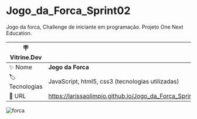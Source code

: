 # Jogo_da_Forca_Sprint02
Jogo da forca, Challenge de iniciante em programação. Projeto One Next Education.

| :placard: Vitrine.Dev |     |
| -------------  | --- |
| :sparkles: Nome        | **Jogo da Forca**
| :label: Tecnologias | JavaScript, html5, css3 (tecnologias utilizadas)
| :rocket: URL         | https://larissaolimpio.github.io/Jogo_da_Forca_Sprint2/

<!-- Inserir imagem com a #vitrinedev ao final do link -->
![forca](https://user-images.githubusercontent.com/50180854/200089955-5c9b7d32-4deb-4c61-84e8-f03e8eae6914.png#vitrinedev)






